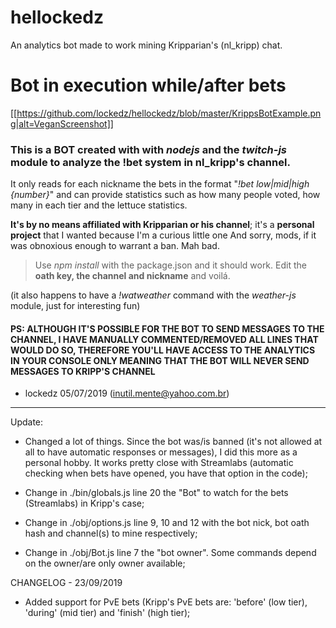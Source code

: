 # hellockedz
An analytics bot made to work mining Kripparian's (nl_kripp) chat.

# Bot in execution while/after bets
[[https://github.com/lockedz/hellockedz/blob/master/KrippsBotExample.png|alt=VeganScreenshot]]



### This is a BOT created with with _nodejs_ and the _twitch-js_ module to analyze the !bet system in nl_kripp's channel.

It only reads for each nickname the bets in the format "_!bet low|mid|high {number}_" and can provide statistics such as how many people voted, how many in each tier and the lettuce statistics.  
  
  
**It's by no means affiliated with Kripparian or his channel**; it's a **personal project** that I wanted because I'm a curious little one
And sorry, mods, if it was obnoxious enough to warrant a ban. Mah bad.
  
  
>Use _npm install_ with the package.json and it should work. Edit the **oath key, the channel and nickname** and voilá.
  
(it also happens to have a _!watweather_ command with the _weather-js_ module, just for interesting fun)
  
    
    
#### PS: ALTHOUGH IT'S POSSIBLE FOR THE BOT TO SEND MESSAGES TO THE CHANNEL, I HAVE MANUALLY COMMENTED/REMOVED ALL LINES THAT WOULD DO SO, THEREFORE YOU'LL HAVE ACCESS TO THE ANALYTICS **IN YOUR CONSOLE ONLY** MEANING THAT **THE BOT WILL NEVER SEND MESSAGES TO KRIPP'S CHANNEL**  
    
    
- lockedz 05/07/2019 (inutil.mente@yahoo.com.br)


-----------------------------

Update:
- Changed a lot of things. Since the bot was/is banned (it's not allowed at all to have automatic responses or messages), I did this more as a personal hobby. It works pretty close with Streamlabs (automatic checking when bets have opened, you have that option in the code);

- Change in ./bin/globals.js line 20 the "Bot" to watch for the bets (Streamlabs) in Kripp's case;

- Change in ./obj/options.js line 9, 10 and 12 with the bot nick, bot oath hash and channel(s) to mine respectively;

- Change in ./obj/Bot.js line 7 the "bot owner". Some commands depend on the owner/are only owner available;


CHANGELOG - 23/09/2019
- Added support for PvE bets (Kripp's PvE bets are: 'before' (low tier), 'during' (mid tier) and 'finish' (high tier);
